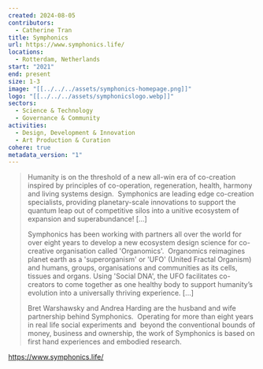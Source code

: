 ```yaml
---
created: 2024-08-05
contributors:
  - Catherine Tran
title: Symphonics
url: https://www.symphonics.life/
locations:
  - Rotterdam, Netherlands
start: "2021"
end: present
size: 1-3
image: "[[../../../assets/symphonics-homepage.png]]"
logo: "[[../../../assets/symphonicslogo.webp]]"
sectors:
  - Science & Technology
  - Governance & Community
activities:
  - Design, Development & Innovation
  - Art Production & Curation
cohere: true
metadata_version: "1"
---
```

>Humanity is on the threshold of a new all-win era of co-creation inspired by principles of co-operation, regeneration, health, harmony and living systems design.  Symphonics are leading edge co-creation specialists, providing planetary-scale innovations to support the quantum leap out of competitive silos into a unitive ecosystem of expansion and superabundance! [...]
>
>Symphonics has been working with partners all over the world for over eight years to develop a new ecosystem design science for co-creative organisation called 'Organomics'.  Organomics reimagines planet earth as a 'superorganism' or 'UFO' (United Fractal Organism) and humans, groups, organisations and communities as its cells, tissues and organs. Using 'Social DNA', the UFO facilitates co-creators to come together as one healthy body to support humanity’s evolution into a universally thriving experience. [...]
>
>Bret Warshawsky and Andrea Harding are the husband and wife partnership behind Symphonics.  Operating for more than eight years in real life social experiments and  beyond the conventional bounds of money, business and ownership, the work of Symphonics is based on first hand experiences and embodied research.

https://www.symphonics.life/












